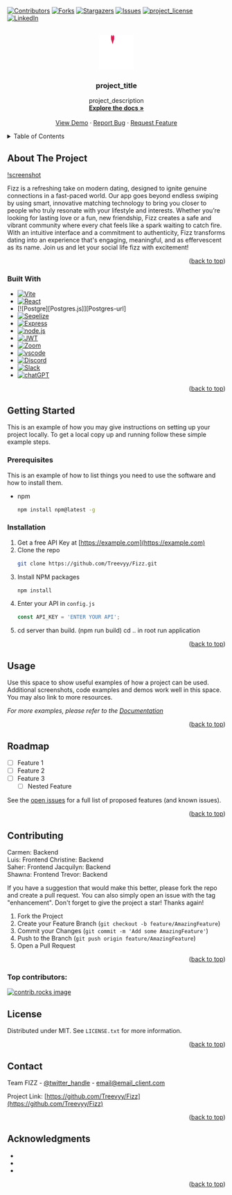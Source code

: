 <a id="readme-top"></a>

[![Contributors][contributors-shield]][contributors-url]
[![Forks][forks-shield]][forks-url]
[![Stargazers][stars-shield]][stars-url]
[![Issues][issues-shield]][issues-url]
[![project_license][license-shield]][license-url]
[![LinkedIn][linkedin-shield]][linkedin-url]

<!-- PROJECT LOGO -->
<br />
<div align="center">
  <a href="https://github.com/Treevyy/Fizz">
    <img src="assets\FIZZ_logo_white.png" alt="Logo" width="80" height="80">
  </a>

<h3 align="center">project_title</h3>

  <p align="center">
    project_description
    <br />
    <a href="https://github.com/Treevyy/Fizz"><strong>Explore the docs »</strong></a>
    <br />
    <br />
    <a href="assets\Fizzdemo.webm">View Demo</a>
    &middot;
    <a href="https://github.com/Treevyy/Fizz/issues/new?labels=bug&template=bug-report---.md">Report Bug</a>
    &middot;
    <a href="https://github.com/Treevyy/Fizz/issues/new?labels=enhancement&template=feature-request---.md">Request Feature</a>
  </p>
</div>

<!-- TABLE OF CONTENTS -->
<details>
  <summary>Table of Contents</summary>
  <ol>
    <li>
      <a href="#about-the-project">About The Project</a>
      <ul>
        <li><a href="#built-with">Built With</a></li>
      </ul>
    </li>
    <li>
      <a href="#getting-started">Getting Started</a>
      <ul>
        <li><a href="#prerequisites">Prerequisites</a></li>
        <li><a href="#installation">Installation</a></li>
      </ul>
    </li>
    <li><a href="#usage">Usage</a></li>
    <li><a href="#roadmap">Roadmap</a></li>
    <li><a href="#contributing">Contributing</a></li>
    <li><a href="#license">License</a></li>
    <li><a href="#contact">Contact</a></li>
    <li><a href="#acknowledgments">Acknowledgments</a></li>
  </ol>
</details>

<!-- ABOUT THE PROJECT -->
## About The Project

[!screenshot](assets\screenshot.png)

Fizz is a refreshing take on modern dating, designed to ignite genuine connections in a fast-paced world. Our app goes beyond endless swiping by using smart, innovative matching technology to bring you closer to people who truly resonate with your lifestyle and interests. Whether you’re looking for lasting love or a fun, new friendship, Fizz creates a safe and vibrant community where every chat feels like a spark waiting to catch fire.
With an intuitive interface and a commitment to authenticity, Fizz transforms dating into an experience that's engaging, meaningful, and as effervescent as its name. Join us and let your social life fizz with excitement!

<p align="right">(<a href="#readme-top">back to top</a>)</p>

### Built With

* [![Vite][vite.js]][Vite-url]
* [![React][React.js]][React-url]
* [![Postgre][Postgres.js]][Postgres-url]
* [![Seqelize][Sequelize.js]][Sequelize-url]
* [![Express][Express.js]][Express-url]
* [![node.js][node.js-url]][node.js-url]
* [![JWT][JWT.js]][JWT-url]
* [![Zoom][Zoom.js]][Zoom-url]
* [![vscode][vscode.js]][vscode-url]
* [![Discord][Discord.js]][Discord-url]
* [![Slack][Slack.js]][Slack-url]
* [![chatGPT][chatGPT.js]][chatGPT-url]


<p align="right">(<a href="#readme-top">back to top</a>)</p>

<!-- GETTING STARTED -->
## Getting Started

This is an example of how you may give instructions on setting up your project locally.
To get a local copy up and running follow these simple example steps.

### Prerequisites

This is an example of how to list things you need to use the software and how to install them.
* npm
  ```sh
  npm install npm@latest -g
  ```

### Installation

1. Get a free API Key at [https://example.com](https://example.com)
2. Clone the repo
   ```sh
   git clone https://github.com/Treevyy/Fizz.git
   ```
3. Install NPM packages
   ```sh
   npm install
   ```
4. Enter your API in `config.js`
   ```js
   const API_KEY = 'ENTER YOUR API';
   ```
5. cd server than  build. (npm run build)
  cd .. in root run application 

<p align="right">(<a href="#readme-top">back to top</a>)</p>



<!-- USAGE EXAMPLES -->
## Usage

Use this space to show useful examples of how a project can be used. Additional screenshots, code examples and demos work well in this space. You may also link to more resources.

_For more examples, please refer to the [Documentation](https://example.com)_

<p align="right">(<a href="#readme-top">back to top</a>)</p>

<!-- ROADMAP -->
## Roadmap

- [ ] Feature 1
- [ ] Feature 2
- [ ] Feature 3
    - [ ] Nested Feature

See the [open issues](https://github.com/Treevyy/Fizz/issues) for a full list of proposed features (and known issues).

<p align="right">(<a href="#readme-top">back to top</a>)</p>



<!-- CONTRIBUTING -->
## Contributing
Carmen: Backend					      
Luis: Frontend
Christine: Backend						
Saher: Frontend
Jacquilyn: Backend 						
Shawna: Frontend
Trevor: Backend



If you have a suggestion that would make this better, please fork the repo and create a pull request. You can also simply open an issue with the tag "enhancement".
Don't forget to give the project a star! Thanks again!

1. Fork the Project
2. Create your Feature Branch (`git checkout -b feature/AmazingFeature`)
3. Commit your Changes (`git commit -m 'Add some AmazingFeature'`)
4. Push to the Branch (`git push origin feature/AmazingFeature`)
5. Open a Pull Request

<p align="right">(<a href="#readme-top">back to top</a>)</p>

### Top contributors:

<a href="https://github.com/github_username/repo_name/graphs/contributors">
  <img src="https://contrib.rocks/image?repo=github_username/repo_name" alt="contrib.rocks image" />
</a>


<!-- LICENSE -->
## License

Distributed under MIT. See `LICENSE.txt` for more information.

<p align="right">(<a href="#readme-top">back to top</a>)</p>



<!-- CONTACT -->
## Contact

Team FIZZ - [@twitter_handle](https://twitter.com/twitter_handle) - email@email_client.com

Project Link: [https://github.com/Treevyy/Fizz](https://github.com/Treevyy/Fizz)

<p align="right">(<a href="#readme-top">back to top</a>)</p>


<!-- ACKNOWLEDGMENTS -->
## Acknowledgments

* []()
* []()
* []()

<p align="right">(<a href="#readme-top">back to top</a>)</p>



<!-- MARKDOWN LINKS & IMAGES -->
<!-- https://www.markdownguide.org/basic-syntax/#reference-style-links -->
[contributors-shield]: https://img.shields.io/github/contributors/github_username/repo_name.svg?style=for-the-badge
[contributors-url]: https://github.com/github_username/repo_name/graphs/contributors
[forks-shield]: https://img.shields.io/github/forks/github_username/repo_name.svg?style=for-the-badge
[forks-url]: https://github.com/github_username/repo_name/network/members
[stars-shield]: https://img.shields.io/github/stars/github_username/repo_name.svg?style=for-the-badge
[stars-url]: https://github.com/github_username/repo_name/stargazers
[issues-shield]: https://img.shields.io/github/issues/github_username/repo_name.svg?style=for-the-badge
[issues-url]: https://github.com/github_username/repo_name/issues
[license-shield]: https://img.shields.io/github/license/github_username/repo_name.svg?style=for-the-badge
[license-url]: https://github.com/github_username/repo_name/blob/master/LICENSE.txt
[linkedin-shield]: https://img.shields.io/badge/-LinkedIn-black.svg?style=for-the-badge&logo=linkedin&colorB=555
[linkedin-url]: https://linkedin.com/in/linkedin_username
[product-screenshot]: images/screenshot.png
[Next.js]: https://img.shields.io/badge/next.js-000000?style=for-the-badge&logo=nextdotjs&logoColor=white
[Next-url]: https://nextjs.org/
[React.js]: https://img.shields.io/badge/React-20232A?style=for-the-badge&logo=react&logoColor=61DAFB
[React-url]: https://reactjs.org/
[Vue.js]: https://img.shields.io/badge/Vue.js-35495E?style=for-the-badge&logo=vuedotjs&logoColor=4FC08D
[Vue-url]: https://vuejs.org/
[Angular.io]: https://img.shields.io/badge/Angular-DD0031?style=for-the-badge&logo=angular&logoColor=white
[Angular-url]: https://angular.io/
[Svelte.dev]: https://img.shields.io/badge/Svelte-4A4A55?style=for-the-badge&logo=svelte&logoColor=FF3E00
[Svelte-url]: https://svelte.dev/
[Laravel.com]: https://img.shields.io/badge/Laravel-FF2D20?style=for-the-badge&logo=laravel&logoColor=white
[Laravel-url]: https://laravel.com
[Bootstrap.com]: https://img.shields.io/badge/Bootstrap-563D7C?style=for-the-badge&logo=bootstrap&logoColor=white
[Bootstrap-url]: https://getbootstrap.com
[JQuery.com]: https://img.shields.io/badge/jQuery-0769AD?style=for-the-badge&logo=jquery&logoColor=white
[JQuery-url]: https://jquery.com 
[Vite-url]: https://vite.dev
[Vite.js]: https://img.shields.io/badge/Vite-B73BFE?style=for-the-badge&logo=vite&logoColor=FFD62E
[PostgreSQL.js]:https://img.shields.io/badge/PostgreSQL-316192?style=for-the-badge&logo=postgresql&logoColor=white
[PostgreSQL-url]:https://www.postgresql.org/
[Sequelize.js]: https://img.shields.io/badge/Sequelize-52B0E7?style=for-the-badge&logo=Sequelize&logoColor=white
[Sequelize-url]:https://sequelize.org
[Express.js]:https://img.shields.io/badge/Express%20js-000000?style=for-the-badge&logo=express&logoColor=white
[Express-url]:https://expressjs.com
[node.js]: https://img.shields.io/badge/Node%20js-339933?style=for-the-badge&logo=nodedotjs&logoColor=white
[node.js-url]:https://nodejs.org
[JWT.js]:https://img.shields.io/badge/JWT-000000?style=for-thebadge&logo=JSON%20web%20tokens&logoColor=white
[JWT-url]:https://jwt.oi
[Zoom.js]: https://img.shields.io/badge/Zoom-2D8CFF?style=for-the-badge&logo=zoom&logoColor=white
[Zoom-url]:https://zoom.us
[vscode.js]: https://img.shields.io/badge/VSCode-0078D4?style=for-thebadge&logo=visual%20studio%20code&logoColor=white
[vscode-url]:https://code.visualstudio.com
[Discord.js]:https://img.shields.io/badge/Discord-5865F2?style=for-the-badge&logo=discord&logoColor=white
[Discord-url]:https://discord.com
[Slack.js]:https://img.shields.io/badge/Slack-4A154B?style=for-the-badge&logo=slack&logoColor=white
[Slack-url]:https://slack.com
[chatGPT.js]: https://img.shields.io/badge/ChatGPT-74aa9c?style=for-the-badge&logo=openai&logoColor=white
[chatGPT-url]:https://chat.openai.com